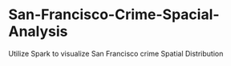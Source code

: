 # San-Francisco-Crime-Spacial-Analysis
Utilize Spark to visualize San Francisco crime Spatial Distribution 
